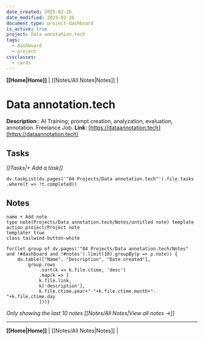 ```yaml
---
date_created: 2025-02-26
date_modified: 2025-02-26
document_type: project-dashboard
is_active: true
project: Data annotation.tech
tags:
  - dashboard
  - project
cssclasses:
  - cards
---
```

**[[Home|Home]]** | [[Notes/All Notes|Notes]] |


# Data annotation.tech
**Description**:: AI Training; prompt creation, analyzation, evaluation, annotation. Freelance Job.
**Link**: [https://dataannotation.tech](https://dataannotation.tech)


## Tasks
*[[Tasks|+ Add a task]]*
```dataviewjs 
dv.taskList(dv.pages('"04 Projects/Data annotation.tech"').file.tasks .where(t => !t.completed))
```

## Notes
```button
name + Add note
type note(Projects/Data annotation.tech/Notes/untitled note) template
action project/Project note
templater true
class tailwind-button-white
```
```dataviewjs
for(let group of dv.pages('"04 Projects/Data annotation.tech/Notes" and !#dashboard and !#notes').limit(10).groupBy(p => p.note)) {
	dv.table(["Name", "Description", "Date created"], 
		group.rows 
			.sort(k => k.file.ctime, 'desc')
			.map(k => [
			k.file.link, 
			k['description'],
			k.file.ctime.year+"-"+k.file.ctime.month+"-"+k.file.ctime.day
			]))}
```
*Only showing the last 10 notes*
*[[Notes/All Notes|View all notes →]]*

---
**[[Home|Home]]** | [[Notes/All Notes|Notes]] |